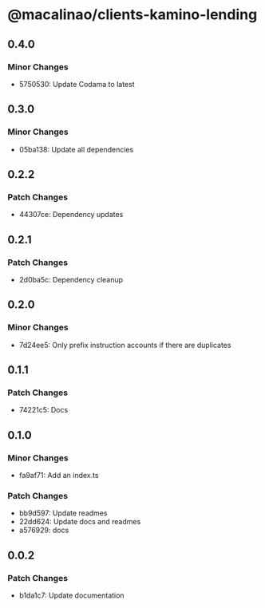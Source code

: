 # @macalinao/clients-kamino-lending

## 0.4.0

### Minor Changes

- 5750530: Update Codama to latest

## 0.3.0

### Minor Changes

- 05ba138: Update all dependencies

## 0.2.2

### Patch Changes

- 44307ce: Dependency updates

## 0.2.1

### Patch Changes

- 2d0ba5c: Dependency cleanup

## 0.2.0

### Minor Changes

- 7d24ee5: Only prefix instruction accounts if there are duplicates

## 0.1.1

### Patch Changes

- 74221c5: Docs

## 0.1.0

### Minor Changes

- fa9af71: Add an index.ts

### Patch Changes

- bb9d597: Update readmes
- 22dd624: Update docs and readmes
- a576929: docs

## 0.0.2

### Patch Changes

- b1da1c7: Update documentation
